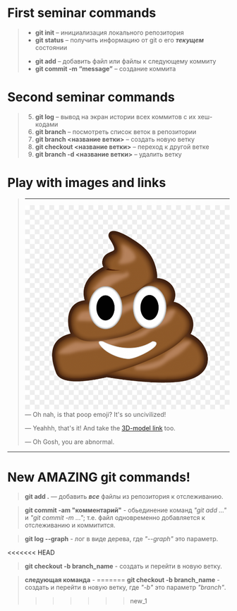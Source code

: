 # First seminar commands

> + __git init__ – инициализация локального репозитория
> + **git status** – получить информацию от git о его _**текущем**_ состоянии
> - __git add__ – добавить файл или файлы к следующему коммиту
> - __git commit -m “message”__ – создание коммита

# Second seminar commands

> 5. **git log** – вывод на экран истории всех коммитов с их хеш-кодами
> 6. **git branch** – посмотреть список веток в репозитории
> 7. **git branch <название ветки>** – создать новую ветку
> 8. __git checkout <название ветки>__ – переход к другой ветке
> 9. **git branch -d <название ветки>** – удалить ветку

# Play with images and links

> ___
>![Is_that_poop_image?](poop.png)
> — Oh nah, is that poop emoji? It's so uncivilized!
> 
> — Yeahhh, that's it! And take the [3D-model link](https://clck.ru/33JsAL) too.
> 
> — Oh Gosh, you are abnormal.


___

# New AMAZING git commands!

> __git add .__ — добавить __*все*__ файлы из репозитория к отслеживанию.

> __git commit -am "комментарий"__ - обьединение команд *"git add ..."* и *"git commit -m ..."*; т.е. файл одновременно добавляется к отслеживанию и коммитится.

> __git log --graph__ - лог в виде дерева, где *"--graph"* это параметр.

<<<<<<< HEAD
> __git checkout -b branch_name__ - создать и перейти в новую ветку.

> **следующая команда** - 
=======
> __git checkout -b branch_name__ - создать и перейти в новую ветку, где *"-b"* это параметр *"branch"*.
>>>>>>> new_1
